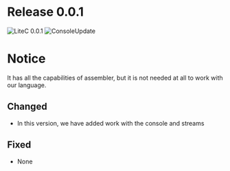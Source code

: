 # Release 0.0.1

![LiteC 0.0.1](https://img.shields.io/badge/BDS-1.19.81.01-blue?style=for-the-badge) ![ConsoleUpdate](https://img.shields.io/badge/Protocol-582-orange?style=for-the-badge)

# Notice

It has all the capabilities of assembler, but it is not needed at all to work with our language.

[//]: # (## Added)
## Changed

- In this version, we have added work with the console and streams

## Fixed

- None
